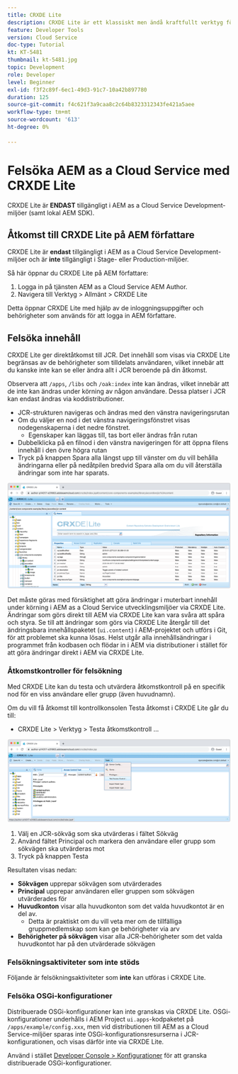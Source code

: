 ```yaml
---
title: CRXDE Lite
description: CRXDE Lite är ett klassiskt men ändå kraftfullt verktyg för felsökning i AEM as a Cloud Service Developer-miljöer. CRXDE Lite har en uppsättning funktioner som hjälper till att felsöka från att inspektera alla resurser och egenskaper, manipulera de ändringsbara delarna av JCR och undersöka behörigheter.
feature: Developer Tools
version: Cloud Service
doc-type: Tutorial
kt: KT-5481
thumbnail: kt-5481.jpg
topic: Development
role: Developer
level: Beginner
exl-id: f3f2c89f-6ec1-49d3-91c7-10a42b897780
duration: 125
source-git-commit: f4c621f3a9caa8c2c64b8323312343fe421a5aee
workflow-type: tm+mt
source-wordcount: '613'
ht-degree: 0%

---
```


# Felsöka AEM as a Cloud Service med CRXDE Lite

CRXDE Lite är __ENDAST__ tillgängligt i AEM as a Cloud Service Development-miljöer (samt lokal AEM SDK).

## Åtkomst till CRXDE Lite på AEM författare

CRXDE Lite är __endast__ tillgängligt i AEM as a Cloud Service Development-miljöer och är __inte__ tillgängligt i Stage- eller Production-miljöer.

Så här öppnar du CRXDE Lite på AEM författare:

1. Logga in på tjänsten AEM as a Cloud Service AEM Author.
1. Navigera till Verktyg > Allmänt > CRXDE Lite

Detta öppnar CRXDE Lite med hjälp av de inloggningsuppgifter och behörigheter som används för att logga in AEM författare.

## Felsöka innehåll

CRXDE Lite ger direktåtkomst till JCR. Det innehåll som visas via CRXDE Lite begränsas av de behörigheter som tilldelats användaren, vilket innebär att du kanske inte kan se eller ändra allt i JCR beroende på din åtkomst.

Observera att `/apps`, `/libs` och `/oak:index` inte kan ändras, vilket innebär att de inte kan ändras under körning av någon användare. Dessa platser i JCR kan endast ändras via koddistributioner.

+ JCR-strukturen navigeras och ändras med den vänstra navigeringsrutan
+ Om du väljer en nod i det vänstra navigeringsfönstret visas nodegenskaperna i det nedre fönstret.
   + Egenskaper kan läggas till, tas bort eller ändras från rutan
+ Dubbelklicka på en filnod i den vänstra navigeringen för att öppna filens innehåll i den övre högra rutan
+ Tryck på knappen Spara alla längst upp till vänster om du vill behålla ändringarna eller på nedåtpilen bredvid Spara alla om du vill återställa ändringar som inte har sparats.

![CRXDE Lite - Felsöka innehåll](./assets/crxde-lite/debugging-content.png)

Det måste göras med försiktighet att göra ändringar i muterbart innehåll under körning i AEM as a Cloud Service utvecklingsmiljöer via CRXDE Lite.
Ändringar som görs direkt till AEM via CRXDE Lite kan vara svåra att spåra och styra. Se till att ändringar som görs via CRXDE Lite återgår till det ändringsbara innehållspaketet (`ui.content`) i AEM-projektet och utförs i Git, för att problemet ska kunna lösas. Helst utgår alla innehållsändringar i programmet från kodbasen och flödar in i AEM via distributioner i stället för att göra ändringar direkt i AEM via CRXDE Lite.

### Åtkomstkontroller för felsökning

Med CRXDE Lite kan du testa och utvärdera åtkomstkontroll på en specifik nod för en viss användare eller grupp (även huvudnamn).

Om du vill få åtkomst till kontrollkonsolen Testa åtkomst i CRXDE Lite går du till:

+ CRXDE Lite > Verktyg > Testa åtkomstkontroll ...

![CRXDE Lite - Testa åtkomstkontroll](./assets/crxde-lite/permissions__test-access-control.png)

1. Välj en JCR-sökväg som ska utvärderas i fältet Sökväg
1. Använd fältet Principal och markera den användare eller grupp som sökvägen ska utvärderas mot
1. Tryck på knappen Testa

Resultaten visas nedan:

+ __Sökvägen__ upprepar sökvägen som utvärderades
+ __Principal__ upprepar användaren eller gruppen som sökvägen utvärderades för
+ __Huvudkonton__ visar alla huvudkonton som det valda huvudkontot är en del av.
   + Detta är praktiskt om du vill veta mer om de tillfälliga gruppmedlemskap som kan ge behörigheter via arv
+ __Behörigheter på sökvägen__ visar alla JCR-behörigheter som det valda huvudkontot har på den utvärderade sökvägen

### Felsökningsaktiviteter som inte stöds

Följande är felsökningsaktiviteter som __inte__ kan utföras i CRXDE Lite.

### Felsöka OSGi-konfigurationer

Distribuerade OSGi-konfigurationer kan inte granskas via CRXDE Lite. OSGi-konfigurationer underhålls i AEM Project `ui.apps`-kodpaketet på `/apps/example/config.xxx`, men vid distributionen till AEM as a Cloud Service-miljöer sparas inte OSGi-konfigurationsresurserna i JCR-konfigurationen, och visas därför inte via CRXDE Lite.

Använd i stället [Developer Console > Konfigurationer](./developer-console.md#configurations) för att granska distribuerade OSGi-konfigurationer.
